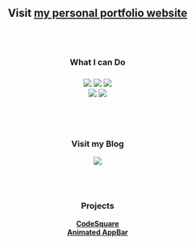 <p align="center">
  <h2 align="center">
    Visit <a href=https://flutterbased.studio>my personal portfolio website</a>
  </h2>
</p>


<br/>
<br/>
<h3 align="center">What I can Do<h3>
<p align="center">
  <img src="https://img.shields.io/badge/Dart-0175C2?style=flat-square&logo=Dart&logoColor=white"/></a>
<img src="https://img.shields.io/badge/Java-007396?style=flat-square&logo=Java&logoColor=white"/></a>
<img src="https://img.shields.io/badge/Flutter-2196F3?style=flat-square&logo=Flutter&logoColor=white"/></a>
<br/>
<img src="https://img.shields.io/badge/SpringBoot-6DB33F?style=flat-square&logo=Spring&logoColor=white"/></a>
<img src="https://img.shields.io/badge/aws-333664?style=flat-square&logo=amazon-aws&logoColor=white"/></a>

</p>

<br/>
<br/>
<h3 align="center">Visit my Blog</h3>
<p align="center">
<a href="https://trialxxerror.medium.com"><img src="https://img.shields.io/badge/Medium-12100E?style=flat-square&logo=Medium&logoColor=white&link=https://trialxxerror.medium.com"/></a>
</p>

<br/>
<br/>
<h3 align="center">Projects</h3>
<p align="center">
  <a href=https://github.com/osamhack2020/WEB_CodeSquare_AmongUs><strong>CodeSquare</strong></a><br/>
  <a href=https://github.com/namkyu1999/animated_appbar><strong>Animated AppBar</strong></a><br/>
</p>

